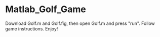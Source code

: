 # Matlab_Golf_Game
Download Golf.m and Golf.fig, then open Golf.m and press "run".
Follow game instructions.
Enjoy!
